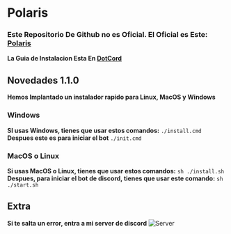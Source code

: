 # Polaris
### Este Repositorio De Github no es Oficial. El Oficial es Este: [Polaris](https://github.com/GDColon/Polaris-Open.git)

**La Guia de Instalacion Esta En [DotCord](https://discord.gg/dotcord)**

## Novedades 1.1.0
**Hemos Implantado un instalador rapido para Linux, MacOS y Windows**
### Windows
**SI usas Windows, tienes que usar estos comandos:**
`./install.cmd`
**Despues este es para iniciar el bot**
`./init.cmd`
### MacOS o Linux
**Si usas MacOS o Linux, tienes que usar estos comandos:**
`sh ./install.sh`
**Despues, para iniciar el bot de discord, tienes que usar este comando:**
`sh ./start.sh`
## Extra
**Si te salta un error, entra a mi server de discord**
![Server](https://discord.com/api/guilds/1372656099391438878/widget.png?style=banner2)
